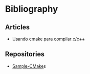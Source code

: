 # Bibliography

## Articles
- [Usando cmake para compilar c/c++](https://medium.com/aprendacpp/usando-cmake-para-compilar-c-c-abf52c7dcbc8)

## Repositories
- [Sample-CMake](https://github.com/israeljrs/Sample-CMake)s
